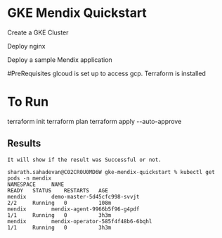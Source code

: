
# GKE Mendix Quickstart


Create a GKE Cluster

Deploy nginx

Deploy a sample Mendix application

#PreRequisites
  glcoud is set up to access gcp.
  Terraform is installed

# To Run

  terraform init
  terraform plan
  terraform apply --auto-approve

## Results

    It will show if the result was Successful or not.
   
    sharath.sahadevan@C02CR0U0MD6W gke-mendix-quickstart % kubectl get pods -n mendix
    NAMESPACE     NAME                                                             READY   STATUS    RESTARTS   AGE
    mendix        demo-master-5d45cfc998-svvjt                                     2/2     Running   0          108m
    mendix        mendix-agent-9966b5f96-g4pdf                                     1/1     Running   0          3h3m
    mendix        mendix-operator-585f4f48b6-6bqhl                                 1/1     Running   0          3h3m
